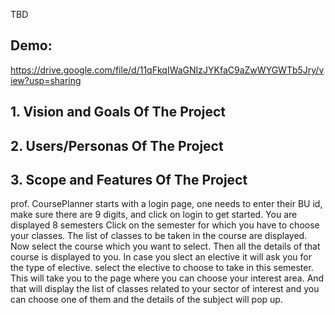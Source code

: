 TBD

## Demo:
https://drive.google.com/file/d/11qFkqIWaGNIzJYKfaC9aZwWYGWTb5Jry/view?usp=sharing

## 1. Vision and Goals Of The Project


## 2. Users/Personas Of The Project


## 3. Scope and Features Of The Project

prof. CoursePlanner starts with a login page, one needs to enter their BU id, make sure there are 9 digits, and click on login to get started.
You are displayed 8 semesters
Click on the semester for which you have to choose your classes.
The list of classes to be taken in the course are displayed.
Now select the course which you want to select.
Then all the details of that course is displayed to you.
In case you slect an elective it will ask you for the type of elective.
select the elective to choose to take in this semester.
This will take you to the page where you can choose your interest area.
And that will display the list of classes related to your sector of interest and you can choose one of them and the details of the subject will pop up.
